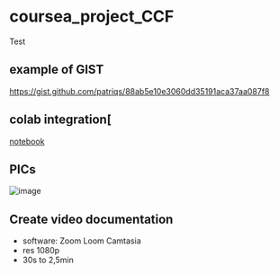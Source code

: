 # coursea_project_CCF
Test
## example of GIST
https://gist.github.com/patriqs/88ab5e10e3060dd35191aca37aa087f8
## colab integration[
[notebook](https://colab.research.google.com/drive/1aOJn42A_1vJhFFHqyBFcBM31H6VRF3iQ?usp=sharing)
## PICs
![image](https://user-images.githubusercontent.com/94746839/142727926-71e3e785-7356-4d30-b76a-d6d1f9a18087.png)
## Create video documentation
* software: Zoom Loom Camtasia
* res 1080p
* 30s to 2,5min
